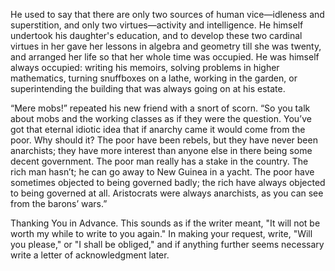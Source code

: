 He used to say that there are only two sources of human vice—idleness
and superstition, and only two virtues—activity and intelligence. He
himself undertook his daughter's education, and to develop these two
cardinal virtues in her gave her lessons in algebra and geometry till
she was twenty, and arranged her life so that her whole time was
occupied. He was himself always occupied: writing his memoirs, solving
problems in higher mathematics, turning snuffboxes on a lathe, working
in the garden, or superintending the building that was always going on
at his estate.

“Mere mobs!” repeated his new friend with a snort of scorn. “So you talk
about mobs and the working classes as if they were the question. You’ve
got that eternal idiotic idea that if anarchy came it would come from
the poor. Why should it? The poor have been rebels, but they have never
been anarchists; they have more interest than anyone else in there being
some decent government. The poor man really has a stake in the country.
The rich man hasn’t; he can go away to New Guinea in a yacht. The poor
have sometimes objected to being governed badly; the rich have always
objected to being governed at all. Aristocrats were always anarchists,
as you can see from the barons’ wars.”

Thanking You in Advance. This sounds as if the writer meant, "It will
not be worth my while to write to you again." In making your request,
write, "Will you please," or "I shall be obliged," and if anything
further seems necessary write a letter of acknowledgment later.
